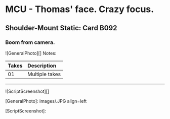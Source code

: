 # MCU - Thomas' face. Crazy focus.

## Shoulder-Mount Static: Card B092

### Boom from camera.

![GeneralPhoto][]
Notes: 

| Takes | Description |
|:---|:----|
| 01 | Multiple takes |

----

![ScriptScreenshot][]


[GeneralPhoto]:  images/.JPG align=left

[ScriptScreenshot]: 
